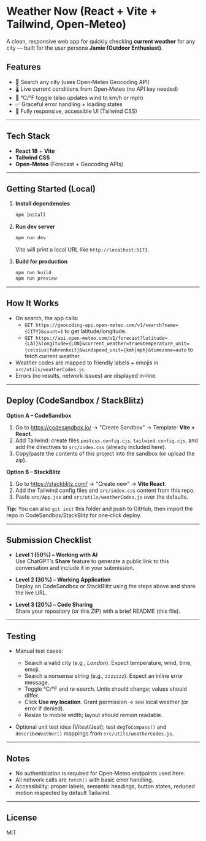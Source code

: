 # Weather Now (React + Vite + Tailwind, Open‑Meteo)

A clean, responsive web app for quickly checking **current weather** for any city — built for the user persona **Jamie (Outdoor Enthusiast)**.

## Features
- 🔎 Search any city (uses Open‑Meteo Geocoding API)
- 🌡️ Live current conditions from Open‑Meteo (no API key needed)
- 🔁 °C/°F toggle (also updates wind to km/h or mph)
- ✅ Graceful error handling + loading states
- 📱 Fully responsive, accessible UI (Tailwind CSS)

---

## Tech Stack
- **React 18** + **Vite**
- **Tailwind CSS**
- **Open‑Meteo** (Forecast + Geocoding APIs)

---

## Getting Started (Local)

1. **Install dependencies**
   ```bash
   npm install
   ```
2. **Run dev server**
   ```bash
   npm run dev
   ```
   Vite will print a local URL like `http://localhost:5173`.

3. **Build for production**
   ```bash
   npm run build
   npm run preview
   ```

---

## How It Works

- On search, the app calls:
  - `GET https://geocoding-api.open-meteo.com/v1/search?name={CITY}&count=1` to get latitude/longitude.
  - `GET https://api.open-meteo.com/v1/forecast?latitude={LAT}&longitude={LON}&current_weather=true&temperature_unit={celsius|fahrenheit}&windspeed_unit={kmh|mph}&timezone=auto` to fetch current weather.
- Weather codes are mapped to friendly labels + emojis in `src/utils/weatherCodes.js`.
- Errors (no results, network issues) are displayed in-line.

---

## Deploy (CodeSandbox / StackBlitz)

**Option A – CodeSandbox**
1. Go to https://codesandbox.io/ → "Create Sandbox" → Template: **Vite + React**.
2. Add Tailwind: create files `postcss.config.cjs`, `tailwind.config.cjs`, and add the directives to `src/index.css` (already included here).
3. Copy/paste the contents of this project into the sandbox (or upload the zip).

**Option B – StackBlitz**
1. Go to https://stackblitz.com/ → "Create new" → **Vite React**.
2. Add the Tailwind config files and `src/index.css` content from this repo.
3. Paste `src/App.jsx` and `src/utils/weatherCodes.js` over the defaults.

**Tip:** You can also `git init` this folder and push to GitHub, then import the repo in CodeSandbox/StackBlitz for one‑click deploy.

---

## Submission Checklist

- **Level 1 (50%) – Working with AI**  
  Use ChatGPT’s **Share** feature to generate a public link to this conversation and include it in your submission.

- **Level 2 (30%) – Working Application**  
  Deploy on CodeSandbox or StackBlitz using the steps above and share the live URL.

- **Level 3 (20%) – Code Sharing**  
  Share your repository (or this ZIP) with a brief README (this file).

---

## Testing

- Manual test cases:
  - Search a valid city (e.g., *London*). Expect temperature, wind, time, emoji.
  - Search a nonsense string (e.g., `zzzzzzz`). Expect an inline error message.
  - Toggle °C/°F and re‑search. Units should change; values should differ.
  - Click **Use my location**. Grant permission → see local weather (or error if denied).
  - Resize to mobile width; layout should remain readable.

- Optional unit test idea (Vitest/Jest): test `degToCompass()` and `describeWeather()` mappings from `src/utils/weatherCodes.js`.

---

## Notes

- No authentication is required for Open‑Meteo endpoints used here.
- All network calls are `fetch()` with basic error handling.
- Accessibility: proper labels, semantic headings, button states, reduced motion respected by default Tailwind.

---

## License
MIT

